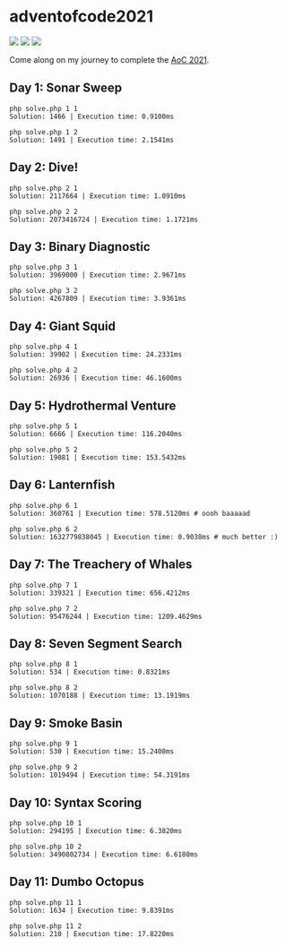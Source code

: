 # adventofcode2021

![](https://img.shields.io/badge/day%20📅-12-blue) ![](https://img.shields.io/badge/stars%20⭐-22-yellow) ![](https://img.shields.io/badge/days%20completed-11-red)

Come along on my journey to complete the [AoC 2021](https://adventofcode.com/).


## Day 1: Sonar Sweep
```shell
php solve.php 1 1
Solution: 1466 | Execution time: 0.9100ms

php solve.php 1 2
Solution: 1491 | Execution time: 2.1541ms
```

## Day 2: Dive!
```shell
php solve.php 2 1
Solution: 2117664 | Execution time: 1.0910ms

php solve.php 2 2
Solution: 2073416724 | Execution time: 1.1721ms
```


## Day 3: Binary Diagnostic
```shell
php solve.php 3 1
Solution: 3969000 | Execution time: 2.9671ms

php solve.php 3 2
Solution: 4267809 | Execution time: 3.9361ms
```

## Day 4: Giant Squid
```shell
php solve.php 4 1
Solution: 39902 | Execution time: 24.2331ms

php solve.php 4 2
Solution: 26936 | Execution time: 46.1600ms
```


## Day 5: Hydrothermal Venture
```shell
php solve.php 5 1
Solution: 6666 | Execution time: 116.2040ms

php solve.php 5 2
Solution: 19081 | Execution time: 153.5432ms
```


## Day 6: Lanternfish
```shell
php solve.php 6 1
Solution: 360761 | Execution time: 578.5120ms # oooh baaaaad

php solve.php 6 2
Solution: 1632779838045 | Execution time: 0.9038ms # much better :)
```


## Day 7: The Treachery of Whales
```shell
php solve.php 7 1
Solution: 339321 | Execution time: 656.4212ms

php solve.php 7 2
Solution: 95476244 | Execution time: 1209.4629ms
```


## Day 8: Seven Segment Search
```shell
php solve.php 8 1
Solution: 534 | Execution time: 0.8321ms

php solve.php 8 2
Solution: 1070188 | Execution time: 13.1919ms
```


## Day 9: Smoke Basin
```shell
php solve.php 9 1
Solution: 530 | Execution time: 15.2400ms

php solve.php 9 2
Solution: 1019494 | Execution time: 54.3191ms
```


## Day 10: Syntax Scoring
```shell
php solve.php 10 1
Solution: 294195 | Execution time: 6.3820ms

php solve.php 10 2
Solution: 3490802734 | Execution time: 6.6180ms
```


## Day 11: Dumbo Octopus
```shell
php solve.php 11 1
Solution: 1634 | Execution time: 9.8391ms

php solve.php 11 2
Solution: 210 | Execution time: 17.8220ms
```
